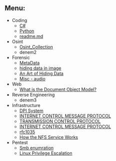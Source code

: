 
## Menu:


* Coding
  * [C#](https://learn.microsoft.com/en-us/training/paths/get-started-c-sharp-part-1/)
  * [Python](https://docs.python.org/3/) 
  * [readme.md](https://bulldogjob.com/readme/how-to-write-a-good-readme-for-your-github-project)
* Osint
  * [Osint_Collection](https://github.com/Ph055a/OSINT_Collection)
  * denem2
* Forensic
  * [MetaData](https://en.wikipedia.org/wiki/Extensible_Metadata_Platform) 
  * [hiding data in image](https://null-byte.wonderhowto.com/how-to/steganography-hide-secret-data-inside-image-audio-file-seconds-0180936/)
  * [An Art of Hiding Data](https://arxiv.org/ftp/arxiv/papers/0912/0912.2319.pdf)
  * [Misc - audio](https://ctf-wiki.mahaloz.re/misc/audio/introduction/)
* Web
  * [What is the Document Object Model?](https://www.w3.org/TR/REC-DOM-Level-1/introduction.html)
* Reverse Engineering
  * denem3
* Infrastructure
  * [DPI System](https://en.wikipedia.org/wiki/Deep_packet_inspection)
  * [INTERNET CONTROL MESSAGE PROTOCOL](https://www.rfc-editor.org/rfc/rfc792)
  * [TRANSMISSION CONTROL PROTOCOL](https://www.rfc-editor.org/rfc/rfc793)
  * [INTERNET CONTROL MESSAGE PROTOCOL](https://www.rfc-editor.org/rfc/rfc792)
  * [rfc1035](https://www.ietf.org/rfc/rfc1035.txt)
  * [How the NFS Service Works](https://docs.oracle.com/cd/E19683-01/816-4882/6mb2ipq7l/index.html)
* Pentest
  * [Smb enumration](https://www.hackingarticles.in/a-little-guide-to-smb-enumeration/)
  * [Linux Privilege Escalation](https://touhidshaikh.com/blog/2018/04/abusing-sudo-linux-privilege-escalation/)
